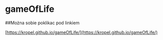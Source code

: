 # gameOfLife

##Można sobie poklikac pod linkiem

[https://kropel.github.io/gameOfLife/](https://kropel.github.io/gameOfLife/)
